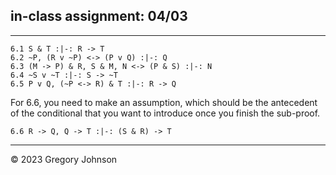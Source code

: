 ## in-class assignment: 04/03

---

~~~{.ProofChecker .JohnsonSL options="fonts tabindent render" guides="fitch" points="17" late-credit="14"}
6.1 S & T :|-: R -> T
6.2 ~P, (R v ~P) <-> (P v Q) :|-: Q
6.3 (M -> P) & R, S & M, N <-> (P & S) :|-: N
6.4 ~S v ~T :|-: S -> ~T
6.5 P v Q, (~P <-> R) & T :|-: R -> Q
~~~

For 6.6, you need to make an assumption, which should be the antecedent of the conditional that you want to introduce once you finish the sub-proof.

~~~{.ProofChecker .JohnsonSL options="fonts tabindent render" guides="fitch" points="17" late-credit="14"}
6.6 R -> Q, Q -> T :|-: (S & R) -> T
~~~

---

&copy; 2023 Gregory Johnson 
 
